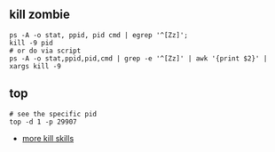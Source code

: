 ## kill zombie
```shell
ps -A -o stat, ppid, pid cmd | egrep '^[Zz]';
kill -9 pid
# or do via script
ps -A -o stat,ppid,pid,cmd | grep -e '^[Zz]' | awk '{print $2}' | xargs kill -9

```
## top
```shell
# see the specific pid
top -d 1 -p 29907
```

- [more kill skills](https://www.jianshu.com/p/5ab557f8a6bf)
